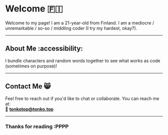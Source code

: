 # Welcome 🇫🇮

Welcome to my page! I am a 21-year-old from Finland. I am a mediocre / unremarkable / so-so / middling coder (I try my hardest, okay?).

---

## About Me :accessibility:

I bundle characters and random words together to see what works as code (sometimes on purpose)! 

---

## Contact Me 😸

Feel free to reach out if you'd like to chat or collaborate. You can reach me at:  
📧 **tonkotop@tonko.top**

---

### Thanks for reading :PPPP
